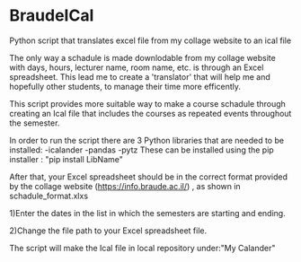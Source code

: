 # BraudeICal
Python script that translates excel file from my collage website to an ical file  

The only way a schadule is made downlodable from my collage website with days, hours, lecturer name, room name, etc. is through an Excel spreadsheet. This lead me to create a 'translator' that will help me and hopefully other students, to manage their time more efficently. 

This script provides more suitable way to make a course schadule through creating an Ical file that includes the courses as repeated events throughout the semester. 

In order to run the script there are 3 Python libraries that are needed to be installed:
-icalander
-pandas
-pytz
These can be installed using the pip installer : "pip install LibName" 

After that, your Excel spreadsheet should be in the correct format provided by the collage website (https://info.braude.ac.il/) , as shown in schadule_format.xlxs


1)Enter the dates in the list in which the semesters are starting and ending.

2)Change the file path to your Excel spreadsheet file.

The script will make the Ical file in local repository under:"My Calander"

